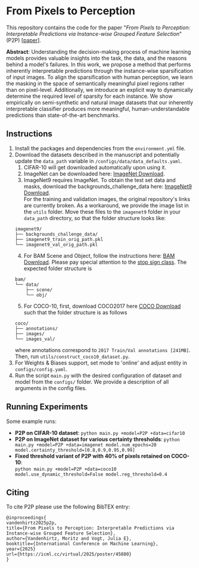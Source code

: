 # From Pixels to Perception
This repository contains the code for the paper "*From Pixels to Perception: Interpretable Predictions via Instance-wise Grouped Feature Selection*" (P2P) [[paper](https://icml.cc/virtual/2025/poster/45880)].

**Abstract**: Understanding the decision-making process of machine learning models provides valuable insights into the task, the data, and the reasons behind a model's failures. In this work, we propose a method that performs inherently interpretable predictions through the instance-wise sparsification of input images. To align the sparsification with human perception, we learn the masking in the space of semantically meaningful pixel regions rather than on pixel-level. Additionally, we introduce an explicit way to dynamically determine the required level of sparsity for each instance. We show empirically on semi-synthetic and natural image datasets that our inherently interpretable classifier produces more meaningful, human-understandable predictions than state-of-the-art benchmarks.

## Instructions
1. Install the packages and dependencies from the `environment.yml` file. 
2. Download the datasets described in the manuscript and potentially update the `data_path` variable in `/configs/data/data_defaults.yaml`.
    1. CIFAR-10 will get downloaded automatically upon using it.
    2. ImageNet can be downloaded here: [ImageNet Download](https://image-net.org/download.php).
    3. ImageNet9 requires ImageNet. To obtain the test set data and masks, download the backgrounds_challenge_data here: [ImageNet9 Download](https://github.com/MadryLab/backgrounds_challenge).  
    For the training and validation images, the original repository's links are currently broken. As a workaround, we provide the image list in the `utils` folder. Move these files to the `imagenet9` folder in your `data_path` directory, so that the folder structure looks like:  
    ```
    imagenet9/
    ├── backgrounds_challenge_data/
    ├── imagenet9_train_orig_path.pkl
    └── imagenet9_val_orig_path.pkl
    ```
    4. For BAM Scene and Object, follow the instructions here: [BAM Download](https://github.com/google-research-datasets/bam). Please pay special attention to the [stop sign class](https://github.com/google-research-datasets/bam/issues/7).
    The expected folder structure is
    ```
    bam/
    └── data/
        ├── scene/
        └── obj/
    ```
    5. For COCO-10, first, download COCO2017 here [COCO Download](https://cocodataset.org/#download) such that the folder structure is as follows
    ```
    coco/
    ├── annotations/
    ├── images/
    └── images_val/
    ```
    where annotations correspond to `2017 Train/Val annotations [241MB]`.
    Then, run `utils/construct_coco10_dataset.py`.
3. For Weights & Biases support, set mode to 'online' and adjust entity in `configs/config.yaml`.
4. Run the script `main.py` with the desired configuration of dataset and model from the `configs/` folder. We provide a description of all arguments in the config files.  

## Running Experiments

Some example runs:
- **P2P on CIFAR-10 dataset**:
  `python main.py +model=P2P +data=cifar10`  
- **P2P on ImageNet dataset for various certainty thresholds**:
  `python main.py +model=P2P +data=imagenet model.num_epochs=20 model.certainty_threshold=[0.8,0.9,0.95,0.99]`  
- **Fixed threshold variant of P2P with 40% of pixels retained on COCO-10**:  
  `python main.py +model=P2P +data=coco10 model.use_dynamic_threshold=False model.reg_threshold=0.4`  

## Citing
To cite P2P please use the following BibTEX entry:

```
@inproceedings{
vandenhirtz2025p2p,
title={From Pixels to Perception: Interpretable Predictions via Instance-wise Grouped Feature Selection},
author={Vandenhirtz, Moritz and Vogt, Julia E},
booktitle={International Conference on Machine Learning},
year={2025}
url={https://icml.cc/virtual/2025/poster/45880}
}
```

